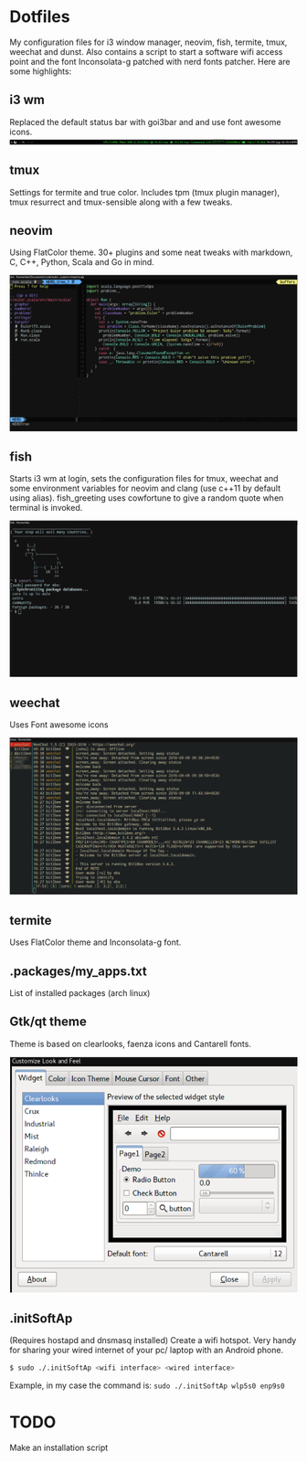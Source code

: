 Dotfiles
========


My configuration files for i3 window manager, neovim, fish, termite, tmux, weechat and dunst.
Also contains a script to start a software wifi access point and the font Inconsolata-g patched
with nerd fonts patcher. Here are some highlights: 

i3 wm
-----
Replaced the default status bar with goi3bar and and use font awesome icons.
![goi3bar](https://raw.githubusercontent.com/bshankar/dotfiles/master/Pictures/goi3bar.png)

tmux
----
Settings for termite and true color. Includes tpm (tmux plugin manager), tmux resurrect
and tmux-sensible along with a few tweaks.

neovim
------
Using FlatColor theme. 30+ plugins and some neat tweaks with markdown, C, C++, Python, Scala 
and Go in mind. 

![neovim](https://raw.githubusercontent.com/bshankar/dotfiles/master/Pictures/nvim.png)

fish
----
Starts i3 wm at login, sets the configuration files for tmux, weechat and some environment 
variables for neovim and clang (use c++11 by default using alias). 
fish_greeting uses cowfortune to give a random quote when terminal is invoked.

![fish](https://raw.githubusercontent.com/bshankar/dotfiles/master/Pictures/termite.png)

weechat
-------
Uses Font awesome icons

![weechat](https://raw.githubusercontent.com/bshankar/dotfiles/master/Pictures/weechat.png)

termite
-------
Uses FlatColor theme and Inconsolata-g font.

.packages/my_apps.txt
---------------------
List of installed packages (arch linux)

Gtk/qt theme
------------
Theme is based on clearlooks, faenza icons and Cantarell fonts.

![lxappearance](https://raw.githubusercontent.com/bshankar/dotfiles/master/Pictures/lxappearance.png)

.initSoftAp
-----------
(Requires hostapd and dnsmasq installed)
Create a wifi hotspot. Very handy for sharing your wired internet of 
your pc/ laptop with an Android phone.
```bash
$ sudo ./.initSoftAp <wifi interface> <wired interface>
```
Example, in my case the command is: `sudo ./.initSoftAp wlp5s0 enp9s0`


TODO
====
Make an installation script
